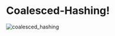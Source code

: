 # Coalesced-Hashing!
![coalesced_hashing](https://user-images.githubusercontent.com/44004959/124671807-bbbfe500-debe-11eb-81a3-d9ba98858daa.png)

